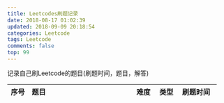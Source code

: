 ```yaml
---
title: Leetcodes刷题记录
date: 2018-08-17 01:02:39
updated: 2018-09-09 20:18:54
categories: Leetcode
tags: Leetcode
comments: false
top: 99
---
```

记录自己刷Leetcode的题目(刷题时间，题目，解答)

<style>
table th:nth-of-type(1) {
    width: 10%;
}

table th:nth-of-type(2) {
    width: 50%;
}
</style>

<!--more-->
| 序号 | 题目                                                                                                              | 难度   | 类型   | 刷题时间   |
| :--- | :---------------------------------------------------------------------------------------------------------------- | :----- | :----- | :--------- |
